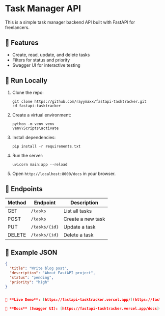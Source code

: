 # Task Manager API

This is a simple task manager backend API built with FastAPI for freelancers.

## 🔧 Features

- Create, read, update, and delete tasks
- Filters for status and priority
- Swagger UI for interactive testing

## 🚀 Run Locally

1. Clone the repo:
    ```
    git clone https://github.com/rayymaxx/fastapi-tasktracker.git
    cd fastapi-tasktracker
    ```

2. Create a virtual environment:
    ```
    python -m venv venv
    venv\Scripts\activate
    ```

3. Install dependencies:
    ```
    pip install -r requirements.txt
    ```

4. Run the server:
    ```
    uvicorn main:app --reload
    ```

5. Open `http://localhost:8000/docs` in your browser.

## 🔎 Endpoints

| Method | Endpoint       | Description         |
|--------|----------------|---------------------|
| GET    | `/tasks`       | List all tasks      |
| POST   | `/tasks`       | Create a new task   |
| PUT    | `/tasks/{id}`  | Update a task       |
| DELETE | `/tasks/{id}`  | Delete a task       |

## 📝 Example JSON
```json
{
  "title": "Write blog post",
  "description": "About FastAPI project",
  "status": "pending",
  "priority": "high"
}


🚀 **Live Demo**: [https://fastapi-tasktracker.vercel.app/](https://fastapi-tasktracker.vercel.app/)

📘 **Docs** (Swagger UI): [https://fastapi-tasktracker.vercel.app/docs](https://fastapi-tasktracker.vercel.app/docs)